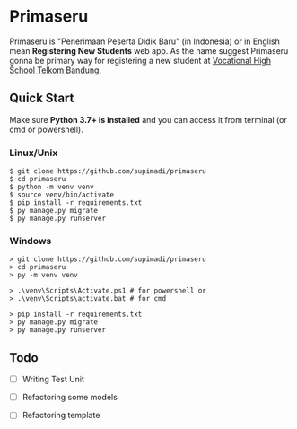 # Primaseru

Primaseru is "Penerimaan Peserta Didik Baru" (in Indonesia) or in English mean <strong>Registering New Students</strong> web app.
As the name suggest Primaseru gonna be primary way for registering a new student at [Vocational High School Telkom Bandung.](https://smktelkom-bdg.sch.id/)

## Quick Start

Make sure <strong>Python 3.7+ is installed</strong> and you can access it from terminal (or cmd or powershell).

### Linux/Unix

```console
$ git clone https://github.com/supimadi/primaseru
$ cd primaseru
$ python -m venv venv
$ source venv/bin/activate
$ pip install -r requirements.txt
$ py manage.py migrate
$ py manage.py runserver
```

### Windows
```console
> git clone https://github.com/supimadi/primaseru
> cd primaseru
> py -m venv venv

> .\venv\Scripts\Activate.ps1 # for powershell or
> .\venv\Scripts\activate.bat # for cmd

> pip install -r requirements.txt
> py manage.py migrate
> py manage.py runserver
```

## Todo

- [ ] Writing Test Unit
- [ ] Refactoring some models
- [ ] Refactoring template

